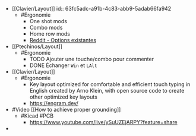 - [[Clavier/Layout]]
  id:: 63fc5adc-a91b-4c83-abb9-5adab66fa942
	- #Ergonomie
		- One shot mods
		- Combo mods
		- Home row mods
		- [Reddit - Options existantes](https://www.reddit.com/r/ErgoMechKeyboards/comments/11bppqh/what_are_your_thoughts_on_the_miryoku_layout/)
- [[Ptechinos/Layout]]
	- #Ergonomie
		- TODO Ajouter une touche/combo pour commenter
		- DONE Échanger `Win` et `LAlt`
- [[Clavier/Layout]]
	- #Ergonomie
		- Key layout optimized for comfortable and efficient touch typing in English created by Arno Klein, with open source code to create other optimized key layouts
		- https://engram.dev/
- #Video [[How to achieve proper grounding]]
	- #Kicad #PCB
		- https://www.youtube.com/live/ySuUZEjARPY?feature=share
-